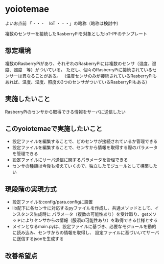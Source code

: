 # yoiotemae
よいお点前
「・・・　IoT ・・・」の略称（略称は検討中）

複数のセンサーを接続したRasberryPiを対象としたIoT-PFのテンプレート

## 想定環境
複数のRasberryPiがあり、それぞれのRasberryPiには複数のセンサ（温度、湿度、照度　等）がついている。
ただし、個々のRasberryPiに接続されているセンサーは異なることがある。
（温度センサのみが接続されているRasberryPiもあれば、温度、湿度、照度の3つのセンサがついているRasberryPiもある）

## 実施したいこと
RasberryPiのセンサから取得できる情報をサーバに送信したい

## このyoiotemaeで実施したいこと
- 設定ファイルを編集することで、どのセンサが接続されているか管理できる
- 設定ファイルを編集することで、センサから情報を取得する際のパラメータを管理できる
- 設定ファイルにサーバ送信に関するパラメータを管理できる
- センサの種類は今後も増えていくので、独立したモジュールとして構築したい

## 現段階の実現方式
- 設定ファイルをconfig/para.configに設置
- lib配下に各センサに対応するpyファイルを作成し、共通メソッドとして、インスタンス生成時に
パラメータ（複数の可能性あり）を受け取り、getメソッドによりセンサからの情報（服須の可能性あり）を取得できる仕様とする
- メインとなるmain.pyは、設定ファイルに基づき、必要なモジュールを動的に読み込み、センサからの情報を取得し、
設定ファイルに基づいいてサーバに送信するjsonを生成する

## 改善希望点
